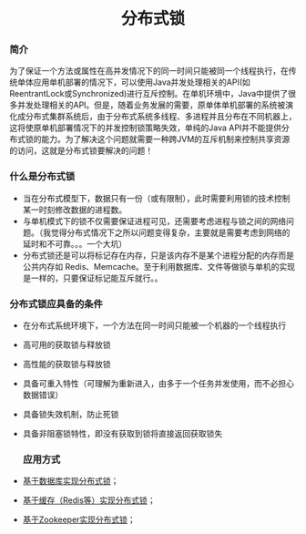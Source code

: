 # <center>分布式锁</center>

### 简介

为了保证一个方法或属性在高并发情况下的同一时间只能被同一个线程执行，在传统单体应用单机部署的情况下，可以使用Java并发处理相关的API(如ReentrantLock或Synchronized)进行互斥控制。在单机环境中，Java中提供了很多并发处理相关的API。但是，随着业务发展的需要，原单体单机部署的系统被演化成分布式集群系统后，由于分布式系统多线程、多进程并且分布在不同机器上，这将使原单机部署情况下的并发控制锁策略失效，单纯的Java API并不能提供分布式锁的能力。为了解决这个问题就需要一种跨JVM的互斥机制来控制共享资源的访问，这就是分布式锁要解决的问题！

### 什么是分布式锁

- 当在分布式模型下，数据只有一份（或有限制），此时需要利用锁的技术控制某一时刻修改数据的进程数。
- 与单机模式下的锁不仅需要保证进程可见，还需要考虑进程与锁之间的网络问题。（我觉得分布式情况下之所以问题变得复杂，主要就是需要考虑到网络的延时和不可靠。。。一个大坑）
- 分布式锁还是可以将标记存在内存，只是该内存不是某个进程分配的内存而是公共内存如 Redis、Memcache。至于利用数据库、文件等做锁与单机的实现是一样的，只要保证标记能互斥就行。。

### 分布式锁应具备的条件

+ 在分布式系统环境下，一个方法在同一时间只能被一个机器的一个线程执行

+ 高可用的获取锁与释放锁

+ 高性能的获取锁与释放锁

+ 具备可重入特性（可理解为重新进入，由多于一个任务并发使用，而不必担心数据错误）

+ 具备锁失效机制，防止死锁

+ 具备非阻塞锁特性，即没有获取到锁将直接返回获取锁失

  ### 应用方式 

+ [基于数据库实现分布式锁](https://mp.weixin.qq.com/s?__biz=Mzg2ODA0ODM0Nw==&mid=2247483982&idx=1&sn=305e22c0e74a028cb9180ac03bd110fa&scene=21#wechat_redirect)；

+ [基于缓存（Redis等）实现分布式锁](https://mp.weixin.qq.com/s?__biz=Mzg2ODA0ODM0Nw==&mid=2247483993&idx=1&sn=f6b408b01e10a2ab75256acf07e08537&scene=21#wechat_redirect)；

+  [基于Zookeeper实现分布式锁](https://mp.weixin.qq.com/s?__biz=Mzg2ODA0ODM0Nw==&mid=2247483988&idx=1&sn=9e29b4aa64becd7d7764062dc5389eed&scene=21#wechat_redirect)； 

  

   

   

   
